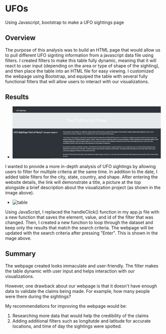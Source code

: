 # UFOs
Using Javascript, bootstrap to make a UFO sightings page

## Overview
The purpose of this analysis was to build an HTML page that would allow us to pull different UFO signting information from a javascript data file using filters. I created filters to make this table fully dynamic, meaning that it will react to user input (depending on the area or type of shape of the sighting), and then place the table into an HTML file for easy viewing. I customized the webpage using Bootstrap, and equiped the table with several fully functional filters that will allow users to interact with our visualizations.

## Results

- ![truth](static/Images/Truth.png)

I wanted to provide a more in-depth analysis of UFO sightings by allowing users to filter for multiple criteria at the same time. In addition to the date, I added table filters for the city, state, country, and shape. After entering the website details, the link will demonstrate a title, a picture at the top alongside a brief description about the visualization project (as shown in the image above).

- ![table](Images/table.png)

Using JavaScript, I replaced the handleClick() function in my app.js file with a new function that saves the element, value, and id of the filter that was changed. Then, I created a new function to loop through the dataset and keep only the results that match the search criteria. The webpage will be updated with the search criteria after pressing "Enter". This is shown in the mage above.

## Summary

The webpage created looks immaculate and user-friendly. The filter makes the table dynamic with user input and helps interaction with our visualizations.

However, one drawback about our webpage is that it doesn't have enough data to validate the claims being made. For example, how many people were there during the sightings?

My recommendations for improving the webpage would be:
1. Researching more data that would help the credibility of the claims
2. Adding additional filters such as longitutde and latitude for accurate locations, and time of day the sightings were spotted.
